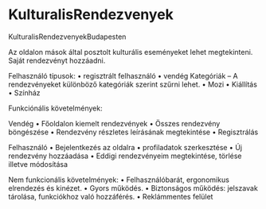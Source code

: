 # KulturalisRendezvenyek
KulturalisRendezvenyekBudapesten


Az oldalon mások által posztolt kulturális eseményeket lehet megtekinteni. Saját rendezvényt hozzáadni.

Felhasználó típusok:
•	regisztrált felhasználó
•	vendég
Kategóriák – A rendezvényeket különböző kategóriák szerint szűrni lehet.
•	Mozi
•	Kiállítás
•	Színház


Funkciónális követelmények:

Vendég
•	Főoldalon kiemelt rendezvények
•	Összes rendezvény böngészése
•	Rendezvény részletes leírásának megtekintése
•	Regisztrálás

Felhasználó
•	Bejelentkezés az oldalra
•	profiladatok szerkesztése
•	Új rendezvény hozzáadása
•	Eddigi rendezvényeim megtekintése, törlése illetve módosítása


Nem funkcionális követelmények:
•	Felhasználóbarát, ergonomikus elrendezés és kinézet.
•	 Gyors működés.
•	 Biztonságos működés: jelszavak tárolása, funkciókhoz való hozzáférés.
•	Reklámmentes felület

